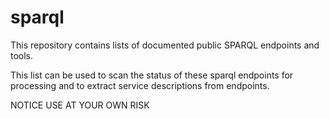 # sparql

This repository contains lists of documented public SPARQL endpoints and tools.

This list can be used to scan the status of these sparql endpoints for processing and to extract service descriptions from endpoints. 

NOTICE
USE AT YOUR OWN RISK
